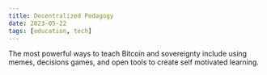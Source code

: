```yaml
---
title: Decentralized Pedagogy
date: 2023-05-22
tags: [education, tech]
---
```

The most powerful ways to teach Bitcoin and sovereignty include using memes, decisions games, and open tools to create self motivated learning.
